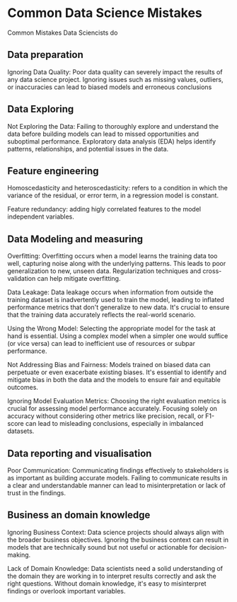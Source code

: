 # Common Data Science Mistakes
Common Mistakes Data Sciencists do

## Data preparation

Ignoring Data Quality: Poor data quality can severely impact the results of any data science project. Ignoring issues such as missing values, outliers, or inaccuracies can lead to biased models and erroneous conclusions

## Data Exploring

Not Exploring the Data: Failing to thoroughly explore and understand the data before building models can lead to missed opportunities and suboptimal performance. Exploratory data analysis (EDA) helps identify patterns, relationships, and potential issues in the data.


## Feature engineering

Homoscedasticity and heteroscedasticity: refers to a condition in which the variance of the residual, or error term, in a regression model is constant. 

Feature redundancy: adding higly correlated features to the model independent variables.


## Data Modeling and measuring

Overfitting: Overfitting occurs when a model learns the training data too well, capturing noise along with the underlying patterns. This leads to poor generalization to new, unseen data. Regularization techniques and cross-validation can help mitigate overfitting.

Data Leakage: Data leakage occurs when information from outside the training dataset is inadvertently used to train the model, leading to inflated performance metrics that don't generalize to new data. It's crucial to ensure that the training data accurately reflects the real-world scenario.

Using the Wrong Model: Selecting the appropriate model for the task at hand is essential. Using a complex model when a simpler one would suffice (or vice versa) can lead to inefficient use of resources or subpar performance.

Not Addressing Bias and Fairness: Models trained on biased data can perpetuate or even exacerbate existing biases. It's essential to identify and mitigate bias in both the data and the models to ensure fair and equitable outcomes.

Ignoring Model Evaluation Metrics: Choosing the right evaluation metrics is crucial for assessing model performance accurately. Focusing solely on accuracy without considering other metrics like precision, recall, or F1-score can lead to misleading conclusions, especially in imbalanced datasets.


## Data reporting and  visualisation

Poor Communication: Communicating findings effectively to stakeholders is as important as building accurate models. Failing to communicate results in a clear and understandable manner can lead to misinterpretation or lack of trust in the findings.


## Business an domain knowledge

Ignoring Business Context: Data science projects should always align with the broader business objectives. Ignoring the business context can result in models that are technically sound but not useful or actionable for decision-making.

Lack of Domain Knowledge: Data scientists need a solid understanding of the domain they are working in to interpret results correctly and ask the right questions. Without domain knowledge, it's easy to misinterpret findings or overlook important variables.



